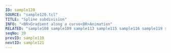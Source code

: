 ```yaml
---
ID: sample120
SOURCE: "sample120.tcl"
TITLE: "Spline subdivision"
INFO: "<BR>Gradient along a curve<BR>Animation"
RELATED: "sample108 sample109 sample113 sample115 sample116 sample119 sample121"
seqNo: 39
prevID: sample119
nextID: sample121
---
```

